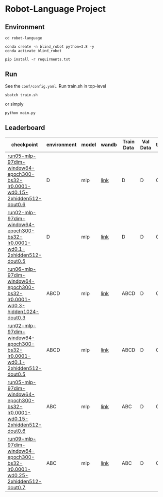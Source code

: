 # Robot-Language Project

## Environment
```
cd robot-language

conda create -n blind_robot python=3.8 -y
conda activate blind_robot

pip install -r requirments.txt
```

## Run
See the `conf/config.yaml`. Run train.sh in top-level
```
sbatch train.sh
```
or simply
```
python main.py
```

## Leaderboard
|  **checkpoint**  |  **environment** |  **model**       |  **wandb**       | **Train Data**       | **Val Data**       | **train_loss** |  **val_loss**  | **train_acc**  |   **val_acc**  |   **person**  |
| ---------------- | ---------------- | ---------------- | ---------------- |--------------------- |------------------- | -------------- | -------------- | -------------- | -------------- | -------------- |
|[run05-mlp-97dim-window64-epoch300-bs32-lr0.0001-wd0.15-2xhidden512-dout0.6](https://drive.google.com/file/d/10i3Ddm8sDSVow8d1a-rXuDsxOcfOqn1F/view?usp=share_link)| D | mlp | [link](https://wandb.ai/kuisai/230313-D_D/runs/7rbps6td?workspace=user-eacikgoz17)| D | D | 0.03181 | 0.2057 | 99.07% | 95.48% | emre can|
|[run02-mlp-97dim-window64-epoch300-bs32-lr0.0001-wd0.1-2xhidden512-dout0.5](https://drive.google.com/file/d/1TnRe5uB35HmHrCEfXmIzVRYc2rjh9Ns-/view?usp=share_link)| D | mlp | [link](https://wandb.ai/kuisai/230313-D_D/runs/aj6a4qav?workspace=user-eacikgoz17)| D | D | 0.01193 | 0.2190 | 99.80% | 95.30% | emre can |
|[run06-mlp-97dim-window64-epoch300-bs32-lr0.0001-wd0.3-hidden1024-dout0.3](https://drive.google.com/file/d/1GxYQ_44CfvUC3aPgyJIl-Mh-viUcvZc_/view?usp=sharing)| ABCD | mlp | [link](https://wandb.ai/kuisai/230313-ABCD_D/runs/gzinxyup?workspace=user-eacikgoz17)| ABCD | D | 0.00079 | 0.4684 | 100% | 92.26% | emre can| 
|[run02-mlp-97dim-window64-epoch300-bs32-lr0.0001-wd0.1-2xhidden512-dout0.5](https://drive.google.com/file/d/1kdWWgf_RDfDHptycrCEUIcgldqtZpOYR/view?usp=sharing)| ABCD | mlp | [link](https://wandb.ai/kuisai/230313-ABCD_D/runs/6ramk6du?workspace=user-eacikgoz17)| ABCD | D | 0.01109 | 0.5003 | 99.74% | 92.18% | emre can| 
|[run05-mlp-97dim-window64-epoch300-bs32-lr0.0001-wd0.15-2xhidden512-dout0.6](https://drive.google.com/file/d/1XrlrkMrrIMfKDv9UxPbCjGTRsgsn8ZwH/view?usp=sharing)| ABC | mlp | [link](https://wandb.ai/kuisai/230313-ABC_D/runs/b5k0hmnr?workspace=user-eacikgoz17)| ABC | D | 0.03246 | 0.5238 | 99.07% | 91.71% | emre can| 
|[run09-mlp-97dim-window64-epoch300-bs32-lr0.0001-wd0.25-2xhidden512-dout0.7](https://drive.google.com/file/d/1j-IJ4iXj1HsxSVGuUCnjtKn4a0LkLi6v/view?usp=sharing)| ABC | mlp | [link](https://wandb.ai/kuisai/230313-ABC_D/runs/ntft9dgb?workspace=user-eacikgoz17)| ABC | D | 0.07651 | 0.5299 | 97.95% | 91.58% | emre can| 




